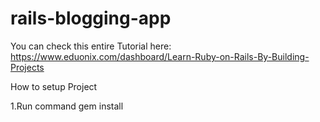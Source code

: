 # rails-blogging-app
You can check this entire Tutorial here: 
https://www.eduonix.com/dashboard/Learn-Ruby-on-Rails-By-Building-Projects


How to setup Project

1.Run command gem install


